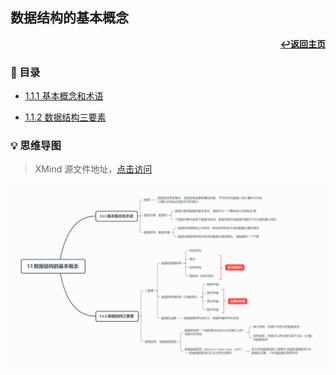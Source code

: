 ## 数据结构的基本概念

<div align="right">
    <a href="/README.md"><b>↩返回主页</b></a>
</div>

### 📝 目录

+ [1.1.1 基本概念和术语](1.1.1%20基本概念和术语.md)

+ [1.1.2 数据结构三要素](1.1.2%20数据结构三要素.md)

### 💡 思维导图

> XMind 源文件地址，[点击访问](/files/1/1.1.xmind)

<div align="center">
    <img src="/pics/1/1.1.png" width=1000>
</div>